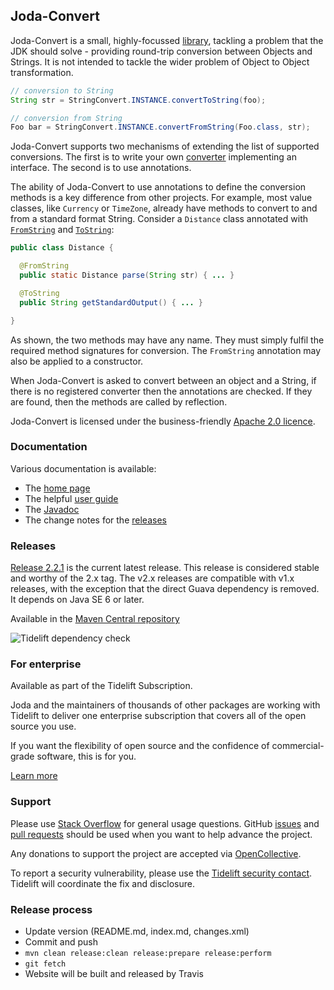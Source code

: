 Joda-Convert
------------

Joda-Convert is a small, highly-focussed [library](https://www.joda.org/joda-convert/apidocs/org.joda.convert/org/joda/convert/StringConvert.html), tackling a problem that the JDK should solve -
providing round-trip conversion between Objects and Strings.
It is not intended to tackle the wider problem of Object to Object transformation.

```java
// conversion to String
String str = StringConvert.INSTANCE.convertToString(foo);

// conversion from String
Foo bar = StringConvert.INSTANCE.convertFromString(Foo.class, str);
```

Joda-Convert supports two mechanisms of extending the list of supported conversions.
The first is to write your own [converter](https://www.joda.org/joda-convert/apidocs/org.joda.convert/org/joda/convert/TypedStringConverter.html) implementing an interface.
The second is to use annotations.

The ability of Joda-Convert to use annotations to define the conversion methods is a key difference from other projects.
For example, most value classes, like `Currency` or `TimeZone`, already have methods
to convert to and from a standard format String.
Consider a `Distance` class annotated with
[`FromString`](https://www.joda.org/joda-convert/apidocs/org.joda.convert/org/joda/convert/FromString.html) and
[`ToString`](https://www.joda.org/joda-convert/apidocs/org.joda.convert/org/joda/convert/ToString.html):

```java
public class Distance {

  @FromString
  public static Distance parse(String str) { ... }

  @ToString
  public String getStandardOutput() { ... }

}
```

As shown, the two methods may have any name. They must simply fulfil the required method signatures for conversion.
The `FromString` annotation may also be applied to a constructor.

When Joda-Convert is asked to convert between an object and a String, if there is no registered converter
then the annotations are checked. If they are found, then the methods are called by reflection.

Joda-Convert is licensed under the business-friendly [Apache 2.0 licence](https://www.joda.org/joda-convert/licenses.html).


### Documentation
Various documentation is available:

* The [home page](https://www.joda.org/joda-convert/)
* The helpful [user guide](https://www.joda.org/joda-convert/userguide.html)
* The [Javadoc](https://www.joda.org/joda-convert/apidocs/index.html)
* The change notes for the [releases](https://www.joda.org/joda-convert/changes-report.html)


### Releases
[Release 2.2.1](https://www.joda.org/joda-convert/download.html) is the current latest release.
This release is considered stable and worthy of the 2.x tag.
The v2.x releases are compatible with v1.x releases, with the exception that the direct Guava dependency is removed.
It depends on Java SE 6 or later.

Available in the [Maven Central repository](https://search.maven.org/search?q=g:org.joda%20AND%20a:joda-convert&core=gav)

![Tidelift dependency check](https://tidelift.com/badges/github/JodaOrg/joda-convert)


### For enterprise
Available as part of the Tidelift Subscription.

Joda and the maintainers of thousands of other packages are working with Tidelift to deliver one enterprise subscription that covers all of the open source you use.

If you want the flexibility of open source and the confidence of commercial-grade software, this is for you.

[Learn more](https://tidelift.com/subscription/pkg/maven-org-joda-joda-convert?utm_source=maven-org-joda-joda-convert&utm_medium=github)


### Support
Please use [Stack Overflow](https://stackoverflow.com/search?q=joda-convert) for general usage questions.
GitHub [issues](https://github.com/JodaOrg/joda-convert/issues) and [pull requests](https://github.com/JodaOrg/joda-convert/pulls)
should be used when you want to help advance the project.

Any donations to support the project are accepted via [OpenCollective](https://opencollective.com/joda).

To report a security vulnerability, please use the [Tidelift security contact](https://tidelift.com/security).
Tidelift will coordinate the fix and disclosure.


### Release process

* Update version (README.md, index.md, changes.xml)
* Commit and push
* `mvn clean release:clean release:prepare release:perform`
* `git fetch`
* Website will be built and released by Travis
